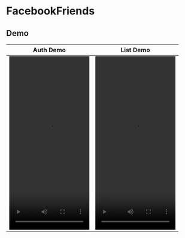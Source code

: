 # FacebookFriends

## Demo

|   Auth Demo              |   List Demo             |
|:-------------------------:|:-------------------------:|
<video src=https://user-images.githubusercontent.com/15719990/232221164-8c28c424-57b0-4d43-ba31-d4abb9d8b407.mov width="214" height="463"> | <video src=https://user-images.githubusercontent.com/15719990/232221696-bb68f9f8-bb75-47a5-86dd-26740ec0a89e.mov width="214" height="463"> |
